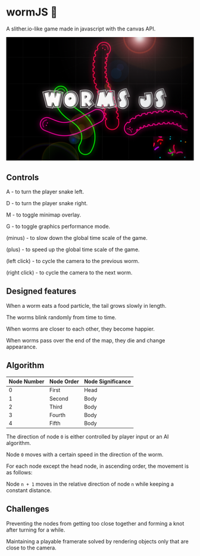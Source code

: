 # wormJS :snake:
A slither.io-like game made in javascript with the canvas API.

![Wallpaper](wallpaper.png)

## Controls
A - to turn the player snake left.

D - to turn the player snake right.

M - to toggle minimap overlay.

G - to toggle graphics performance mode.

(minus) - to slow down the global time scale of the game.

(plus) - to speed up the global time scale of the game.

(left click) - to cycle the camera to the previous worm.

(right click) - to cycle the camera to the next worm.

## Designed features

When a worm eats a food particle, the tail grows slowly in length.

The worms blink randomly from time to time.

When worms are closer to each other, they become happier.

When worms pass over the end of the map, they die and change appearance.

## Algorithm

| Node Number | Node Order | Node Significance |
| ----------- | ---------- | ----------------- |
| 0           | First      | Head              |
| 1           | Second     | Body              |
| 2           | Third      | Body              |
| 3           | Fourth     | Body              |
| 4           | Fifth      | Body              |

The direction of node ```0``` is either controlled by player input or an AI algorithm.

Node ```0``` moves with a certain speed in the direction of the worm.

For each node except the head node, in ascending order, the movement is as follows:

Node ```n + 1``` moves in the relative direction of node ```n``` while keeping a constant distance.

## Challenges

Preventing the nodes from getting too close together and forming a knot after turning for a while.

Maintaining a playable framerate solved by rendering objects only that are close to the camera.
